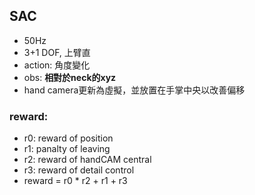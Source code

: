 ## SAC
* 50Hz
* 3+1 DOF, 上臂直
* action: 角度變化
* obs: **相對於neck的xyz**
* hand camera更新為虛擬，並放置在手掌中央以改善偏移
### reward:
* r0: reward of position
* r1: panalty of leaving
* r2: reward of handCAM central
* r3: reward of detail control
* reward = r0 * r2 + r1 + r3